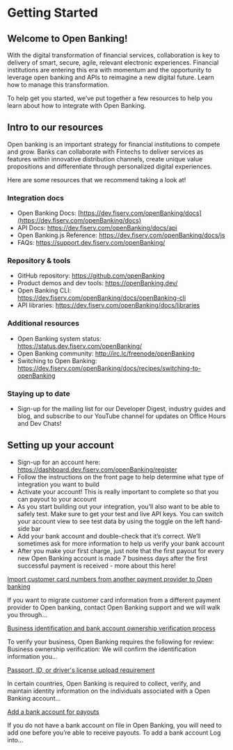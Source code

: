 # Getting Started

## Welcome to Open Banking!

With the digital transformation of financial services, collaboration is key to delivery of smart, secure, agile, relevant electronic experiences. Financial institutions are entering this era with momentum and the opportunity to leverage open banking and APIs to reimagine a new digital future. Learn how to manage this transformation.

To help get you started, we’ve put together a few resources to help you learn about how to integrate with Open Banking.

## Intro to our resources
Open banking is an important strategy for financial institutions to compete and grow. Banks can collaborate with Fintechs to deliver services as features within innovative distribution channels, create unique value propositions and differentiate through personalized digital experiences.

Here are some resources that we recommend taking a look at!

### Integration docs

* Open Banking Docs: [https://dev.fiserv.com/openBanking/docs](https://dev.fiserv.com/openBanking/docs)
* API Docs: https://dev.fiserv.com/openBanking/docs/api
* Open Banking.js Reference: https://dev.fiserv.com/openBanking/docs/js
* FAQs: https://support.dev.fiserv.com/openBanking/

### Repository & tools

* GitHub repository: https://github.com/openBanking
* Product demos and dev tools: https://openBanking.dev/
* Open Banking CLI: https://dev.fiserv.com/openBanking/docs/openBanking-cli
* API libraries: https://dev.fiserv.com/openBanking/docs/libraries

### Additional resources

* Open Banking system status: https://status.dev.fiserv.com/openBanking/
* Open Banking community: http://irc.lc/freenode/openBanking
* Switching to Open Banking: https://dev.fiserv.com/openBanking/docs/recipes/switching-to-openBanking

### Staying up to date

* Sign-up for the mailing list for our Developer Digest, industry guides and blog, and subscribe to our YouTube channel for updates on Office Hours and Dev Chats!

## Setting up your account

* Sign-up for an account here: https://dashboard.dev.fiserv.com/openBanking/register
* Follow the instructions on the front page to help determine what type of integration you want to build
* Activate your account! This is really important to complete so that you can payout to your account
* As you start building out your integration, you’ll also want to be able to safely test. Make sure to get your test and live API keys. You can switch your account view to see test data by using the toggle on the left hand-side bar
* Add your bank account and double-check that it’s correct. We’ll sometimes ask for more information to help us verify your bank account
* After you make your first charge, just note that the first payout for every new Open Banking account is made 7 business days after the first successful payment is received - more about this here!

[Import customer card numbers from another payment provider to Open banking]()

If you want to migrate customer card information from a different payment provider to Open banking, contact Open Banking support and we will walk you through…

[Business identification and bank account ownership verification process]()

To verify your business, Open Banking requires the following for review: Business ownership verification: We will confirm the identification information you…

[Passport, ID, or driver's license upload requirement]()

In certain countries, Open Banking is required to collect, verify, and maintain identity information on the individuals associated with a Open Banking account…

[Add a bank account for payouts]()

If you do not have a bank account on file in Open Banking, you will need to add one before you’re able to receive payouts. To add a bank account Log into…
